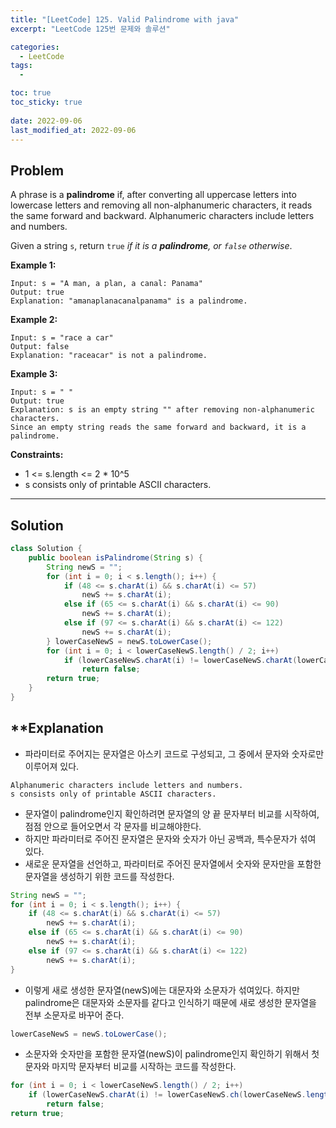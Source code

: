 ```yaml
---
title: "[LeetCode] 125. Valid Palindrome with java"
excerpt: "LeetCode 125번 문제와 솔루션"

categories:
  - LeetCode
tags:
  - 

toc: true
toc_sticky: true
 
date: 2022-09-06
last_modified_at: 2022-09-06
---
```

## **Problem**
A phrase is a **palindrome** if, after converting all uppercase letters into lowercase letters and removing all non-alphanumeric characters, it reads the same forward and backward. Alphanumeric characters include letters and numbers.

Given a string `s`, return `true` *if it is a **palindrome**, or `false` otherwise*.

**Example 1:**
```
Input: s = "A man, a plan, a canal: Panama"
Output: true
Explanation: "amanaplanacanalpanama" is a palindrome.
```
**Example 2:**
```
Input: s = "race a car"
Output: false
Explanation: "raceacar" is not a palindrome.
```
**Example 3:**
```
Input: s = " "
Output: true
Explanation: s is an empty string "" after removing non-alphanumeric characters.
Since an empty string reads the same forward and backward, it is a palindrome.
```
**Constraints:**
- 1 <= s.length <= 2 * 10^5
- s consists only of printable ASCII characters.

---
## **Solution**
```java
class Solution {
    public boolean isPalindrome(String s) {
        String newS = "";
        for (int i = 0; i < s.length(); i++) {
            if (48 <= s.charAt(i) && s.charAt(i) <= 57)
                newS += s.charAt(i);
            else if (65 <= s.charAt(i) && s.charAt(i) <= 90)
                newS += s.charAt(i);
            else if (97 <= s.charAt(i) && s.charAt(i) <= 122)
                newS += s.charAt(i);
        } lowerCaseNewS = newS.toLowerCase();
        for (int i = 0; i < lowerCaseNewS.length() / 2; i++)
            if (lowerCaseNewS.charAt(i) != lowerCaseNewS.charAt(lowerCaseNewS.length() - i - 1))
                return false;
        return true;
    }
}
```
## **Explanation
- 파라미터로 주어지는 문자열은 아스키 코드로 구성되고, 그 중에서 문자와 숫자로만 이루어져 있다.
```
Alphanumeric characters include letters and numbers.
s consists only of printable ASCII characters.
```
- 문자열이 palindrome인지 확인하려면 문자열의 양 끝 문자부터 비교를 시작하여, 점점 안으로 들어오면서 각 문자를 비교해야한다.
- 하지만 파라미터로 주어진 문자열은 문자와 숫자가 아닌 공백과, 특수문자가 섞여 있다.
- 새로운 문자열을 선언하고, 파라미터로 주어진 문자열에서 숫자와 문자만을 포함한 문자열을 생성하기 위한 코드를 작성한다.
```java
String newS = "";
for (int i = 0; i < s.length(); i++) {
    if (48 <= s.charAt(i) && s.charAt(i) <= 57)
        newS += s.charAt(i);
    else if (65 <= s.charAt(i) && s.charAt(i) <= 90)
        newS += s.charAt(i);
    else if (97 <= s.charAt(i) && s.charAt(i) <= 122)
        newS += s.charAt(i);
}
```
- 이렇게 새로 생성한 문자열(newS)에는 대문자와 소문자가 섞여있다. 하지만 palindrome은 대문자와 소문자를 같다고 인식하기 때문에 새로 생성한 문자열을 전부 소문자로 바꾸어 준다.
```java
lowerCaseNewS = newS.toLowerCase();
```
- 소문자와 숫자만을 포함한 문자열(newS)이 palindrome인지 확인하기 위해서 첫 문자와 마지막 문자부터 비교를 시작하는 코드를 작성한다.
```java
for (int i = 0; i < lowerCaseNewS.length() / 2; i++)
    if (lowerCaseNewS.charAt(i) != lowerCaseNewS.ch(lowerCaseNewS.length() - i - 1))
        return false;
return true;
```
